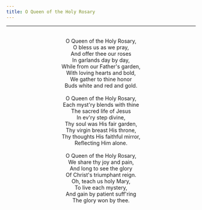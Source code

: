 ```yaml
---
title: O Queen of the Holy Rosary
---
```


---
<center>
<br/>
O Queen of the Holy Rosary, <br/>
O bless us as we pray,<br/>
And offer thee our roses <br/>
In garlands day by day,<br/>
While from our Father's garden, <br/>
With loving hearts and bold,<br/>
We gather to thine honor <br/>
Buds white and red and gold. <br/>
<br/>
O Queen of the Holy Rosary, <br/>
Each myst'ry blends with thine<br/>
The sacred life of Jesus <br/>
In ev'ry step divine,<br/>
Thy soul was His fair garden, <br/>
Thy virgin breast His throne,<br/>
Thy thoughts His faithful mirror, <br/>
Reflecting Him alone. <br/>
<br/>
O Queen of the Holy Rosary,<br/>
We share thy joy and pain,<br/>
And long to see the glory<br/>
Of Christ's triumphant reign.<br/>
Oh, teach us holy Mary,<br/>
To live each mystery,<br/>
And gain by patient suff'ring<br/>
The glory won by thee. <br/>

</center>